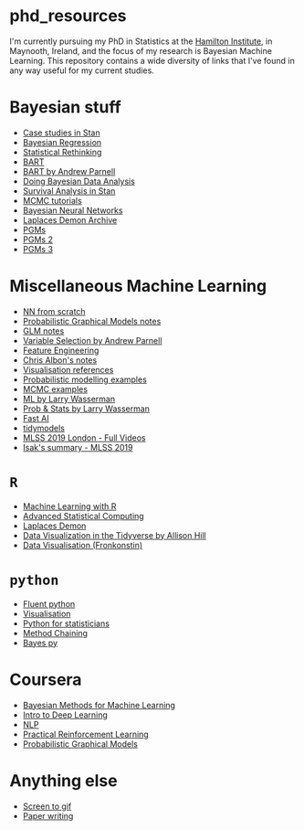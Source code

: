 # phd_resources

I'm currently pursuing my PhD in Statistics at the 
[Hamilton Institute](https://www.maynoothuniversity.ie/hamilton), in
Maynooth, Ireland, and the focus of my research is Bayesian Machine 
Learning. This repository contains a wide diversity of links that I've 
found in any way useful for my current studies. 

# Bayesian stuff


  - [Case studies in Stan](http://mc-stan.org/users/documentation/case-studies.html)
  - [Bayesian Regression](http://www.biostat.umn.edu/~ph7440/pubh7440/Lecture5.pdf
)
  - [Statistical Rethinking](https://andrewgelman.com/2016/01/15/mcelreaths-statistial-rethinking-a-bayesian-course-with-examples-in-r-and-stan/
)
  - [BART]( https://cran.r-project.org/web/packages/bartMachine/vignettes/bartMachine.pdf
)
  - [BART by Andrew Parnell](https://github.com/andrewcparnell/intro_to_bart)
  - [Doing Bayesian Data Analysis](doingbayesiandataanalysis.blogspot.com)
  - [Survival Analysis in Stan](http://www.hammerlab.org/2017/06/26/introducing-survivalstan/)
  - [MCMC tutorials](http://vcla.stat.ucla.edu/old/MCMC/MCMC_tutorial.htm)
  - [Bayesian Neural Networks](http://edwardlib.org/tutorials/bayesian-neural-network)
  - [Laplaces Demon Archive](https://web.archive.org/web/20150304181115/http://www.bayesian-inference.com:80/mcmc)
  - [PGMs](https://inst.eecs.berkeley.edu/~cs188/fa18/assets/slides/lec13/FA18_cs188_lecture13_bayes_nets_4pp.pdf)
  - [PGMs 2](http://www.bnlearn.com/about/teaching/slides-bnshort.pdf)
  - [PGMs 3](https://arxiv.org/pdf/1409.4928.pdf)



# Miscellaneous Machine Learning

  - [NN from scratch](https://www.tychobra.com/posts/2018_10_09_nn_from_scratch/)
  - [Probabilistic Graphical Models notes](https://ermongroup.github.io/cs228-notes/)
  - [GLM notes](https://data.princeton.edu/wws509)
  - [Variable Selection by Andrew Parnell](https://github.com/andrewcparnell/bhm_course/blob/master/slides/class_9_varsel.pdf)
  - [Feature Engineering](http://www.feat.engineering/intro-intro.html)
  - [Chris Albon's notes](https://chrisalbon.com/)
  - [Visualisation references](https://www.visualcinnamon.com/)
  - [Probabilistic modelling examples](https://github.com/wiseodd/probabilistic-models)
  - [MCMC examples](https://github.com/wiseodd/MCMC)
  - [ML by Larry Wasserman](http://www.stat.cmu.edu/~larry/=sml/)
  - [Prob & Stats by Larry Wasserman](http://www.stat.cmu.edu/~larry/=stat700/)
  - [Fast AI](https://course.fast.ai/)
  - [tidymodels](https://rviews.rstudio.com/2019/06/19/a-gentle-intro-to-tidymodels/)
  - [MLSS 2019 London - Full Videos](https://search.videoken.com/?orgId=198#)
  - [Isak's summary - MLSS 2019](https://isakfalk.com/posts/mlss-2019/) 
  

# `R`

  - [Machine Learning with R](https://bradleyboehmke.github.io/hands-on-machine-learning-with-r/intro.html)
  - [Advanced Statistical Computing]( https://bookdown.org/rdpeng/advstatcomp/)
  - [Laplaces Demon](https://cran.r-project.org/web/packages/LaplacesDemon/vignettes/LaplacesDemonTutorial.pdf)
  - [Data Visualization in the Tidyverse by Allison Hill](https://alison.netlify.com/uo-tidy-bakeoff/)
  - [Data Visualisation (Fronkonstin)](https://fronkonstin.com/)
  

# `python`

  - [Fluent python]( https://github.com/fluentpython)
  - [Visualisation](https://blog.modeanalytics.com/python-data-visualization-libraries/)
  - [Python for statisticians](http://pytutorial.marcoinacio.com/)
  - [Method Chaining](https://tomaugspurger.github.io/method-chaining)
  - [Bayes py](http://bayespy.org/examples/examples.html)
  
# Coursera
  - [Bayesian Methods for Machine Learning](https://www.coursera.org/learn/bayesian-methods-in-machine-learning/home/welcome)
  - [Intro to Deep Learning](https://www.coursera.org/learn/intro-to-deep-learning)
  - [NLP](https://www.coursera.org/learn/language-processing)
  - [Practical Reinforcement Learning](https://www.coursera.org/learn/practical-rl)
  - [Probabilistic Graphical Models](https://www.coursera.org/learn/probabilistic-graphical-models)
  
# Anything else
  - [Screen to gif](https://www.screentogif.com/)
  - [Paper writing](https://academic.oup.com/intqhc/article/16/3/191/1814554)


